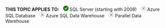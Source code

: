 **THIS TOPIC APPLIES TO:** ![yes](media/yes-icon.png "yes")SQL Server \(starting with 2008\)
![no](media/no-icon.png "no")Azure SQL Database
![no](media/no-icon.png "no")Azure SQL Data Warehouse
![no](media/no-icon.png "no")Parallel Data Warehouse
